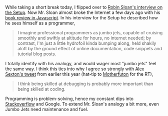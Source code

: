 While taking a short break today, I flipped over to [Robin Sloan's interview on the Setup](http://robin.sloan.usesthis.com/). Now Mr. Sloan almost broke the Internet a few days ago with his [book review in Javascript](http://www.robinsloan.com/summer-reading/and-programming/). In his interview for the Setup he described how he sees himself as a programmer,

> I imagine professional programmers as jumbo jets, capable of cruising smoothly and swiftly at altitude for hours, no internet needed; by contrast, I'm just a little hydrofoil kinda bumping along, held shakily aloft by the ground effect of online documentation, code snippets and tutorial blog posts.

I totally identify with his analogy, and would wager most "jumbo jets" feel the same way. I think this ties into why I agree so strongly with [Alex Sexton's tweet](https://twitter.com/SlexAxton/status/177127432749461504) from earlier this year (hat-tip to [Motherfuton](https://twitter.com/motherfuton/status/177173995840479233) for the RT),

> I think being skilled at debugging is probably more important than being skilled at coding.

Programming is problem-solving, hence my constant dips into [Stackoverflow](http://stackoverflow.com/) and Google. To extend Mr. Sloan's analogy a bit more, even Jumbo Jets need maintenance and fuel.
